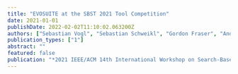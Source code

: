 ```yaml
---
title: "EVOSUITE at the SBST 2021 Tool Competition"
date: 2021-01-01
publishDate: 2022-02-02T11:10:02.063200Z
authors: ["Sebastian Vogl", "Sebastian Schweikl", "Gordon Fraser", "Andrea Arcuri", "Jose Campos", "Annibale Panichella"]
publication_types: ["1"]
abstract: ""
featured: false
publication: "*2021 IEEE/ACM 14th International Workshop on Search-Based Software Testing (SBST)*"
---
```


